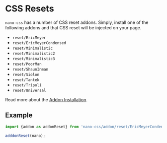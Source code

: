 # CSS Resets

`nano-css` has a number of CSS reset addons. Simply, install one of the following
addons and that CSS reset will be injected on your page.

- `reset/EricMeyer`
- `reset/EricMeyerCondensed`
- `reset/Minimalistic`
- `reset/Minimalistic2`
- `reset/Minimalistic3`
- `reset/PoorMan`
- `reset/ShaunInman`
- `reset/Siolon`
- `reset/Tantek`
- `reset/Tripoli`
- `reset/Universal`

Read more about the [Addon Installation](./Addons.md#addon-installation).


## Example

```js
import {addon as addonReset} from 'nano-css/addon/reset/EricMeyerCondensed';

adddonReset(nano);
```
